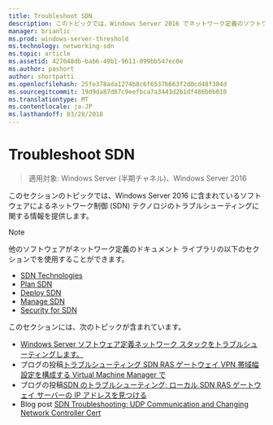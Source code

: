 ```yaml
---
title: Troubleshoot SDN
description: このトピックでは、Windows Server 2016 でネットワーク定義のソフトウェアのトラブルシューティングに関する内容へのリンクを提供します。
manager: brianlic
ms.prod: windows-server-threshold
ms.technology: networking-sdn
ms.topic: article
ms.assetid: 427048db-bab6-49b1-9611-099bb547ec0e
ms.author: pashort
author: shortpatti
ms.openlocfilehash: 25fe378ada1274b8c6f6537b663f2d0cd48f384d
ms.sourcegitcommit: 19d9da87d87c9eefbca7a3443d2b1df486b0b010
ms.translationtype: MT
ms.contentlocale: ja-JP
ms.lasthandoff: 03/28/2018
---
```

# <a name="troubleshoot-sdn"></a>Troubleshoot SDN

>適用対象: Windows Server (半期チャネル)、Windows Server 2016

このセクションのトピックでは、Windows Server 2016 に含まれているソフトウェアによるネットワーク制御 (SDN) テクノロジのトラブルシューティングに関する情報を提供します。

> [!NOTE]  
> 他のソフトウェアがネットワーク定義のドキュメント ライブラリの以下のセクションでを使用することができます。  
>  
> - [SDN Technologies](../technologies/Software-Defined-Networking-Technologies.md) 
> - [Plan SDN](../plan/Plan-Software-Defined-Networking.md)
> - [Deploy SDN](../deploy/Deploy-Software-Defined-Networking.md)
> - [Manage SDN](../manage/manage-sdn.md)
> - [Security for SDN](../security/sdn-security-top.md)

このセクションには、次のトピックが含まれています。

- [Windows Server ソフトウェア定義ネットワーク スタックをトラブルシューティングします。](https://docs.microsoft.com/windows-server/networking/sdn/troubleshoot/troubleshoot-windows-server-software-defined-networking-stack)  
- ブログの投稿[トラブルシューティング SDN RAS ゲートウェイ VPN 帯域幅設定を構成する Virtual Machine Manager で](https://blogs.technet.microsoft.com/wsnetdoc/2017/03/02/troubleshoot-changing-sdn-ras-gateway-vpn-bandwidth-settings-in-virtual-machine-manager/)
- ブログの投稿[SDN のトラブルシューティング: ローカル SDN RAS ゲートウェイ サーバーの IP アドレスを見つける](https://blogs.technet.microsoft.com/wsnetdoc/2017/03/23/sdn-troubleshooting-find-the-local-sdn-ras-gateway-server-ip-address/)
- Blog post [SDN Troubleshooting: UDP Communication and Changing Network Controller Cert](https://blogs.technet.microsoft.com/wsnetdoc/2017/08/25/sdn-troubleshooting-udp-communication-and-changing-network-controller-cert/)


